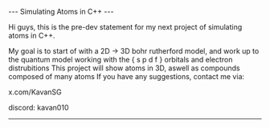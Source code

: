 --- Simulating Atoms in C++ ---


Hi guys, this is the pre-dev statement for my next project of simulating atoms in C++.

My goal is to start of with a 2D -> 3D bohr rutherford model, and work up to the quantum model
working with the { s p d f } orbitals and electron distrubitions
This project will show atoms in 3D, aswell as compounds composed of many atoms
If you have any suggestions, contact me via: 

x.com/KavanSG

discord: kavan010

--------------------------------

